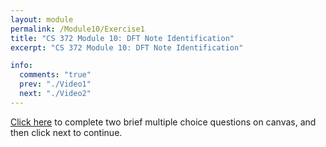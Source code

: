 ```yaml
---
layout: module
permalink: /Module10/Exercise1
title: "CS 372 Module 10: DFT Note Identification"
excerpt: "CS 372 Module 10: DFT Note Identification"

info:
  comments: "true"
  prev: "./Video1"
  next: "./Video2"
---
```



<a href = "https://ursinus.instructure.com/courses/19292/quizzes/28308">Click here</a> to complete two brief multiple choice questions on canvas, and then click next to continue.